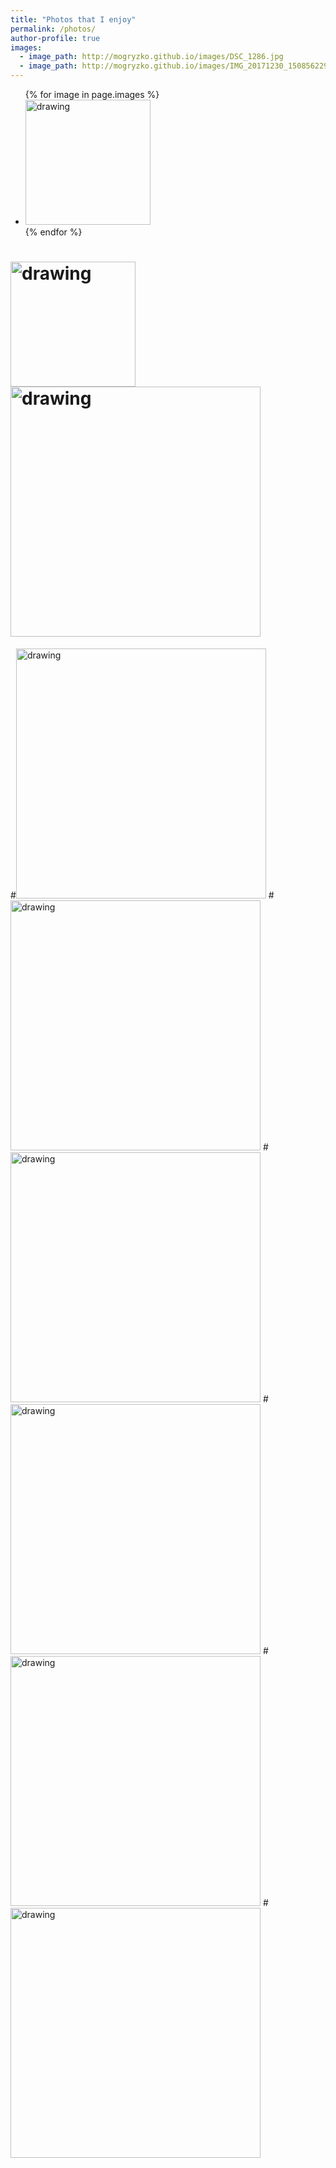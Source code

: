 ```yaml
---
title: "Photos that I enjoy"
permalink: /photos/
author-profile: true
images:
  - image_path: http://mogryzko.github.io/images/DSC_1286.jpg
  - image_path: http://mogryzko.github.io/images/IMG_20171230_150856229_HDR.jpg
---
```


<ul class="photo-gallery">
  {% for image in page.images %}
    <li><img src="{{ image.image_path }}" alt="drawing" width = "200"/></li>
  {% endfor %}
</ul>




# <img src="http://mogryzko.github.io/images/DSC_1286.jpg" alt="drawing" width="200"/>      <img  src="http://mogryzko.github.io/images/IMG_20171230_150856229_HDR.jpg" alt="drawing" width="400"/>
#<img src="http://mogryzko.github.io/images/IMG_20171230_150856229_HDR.jpg" alt="drawing" width="400"/>
#<img src="http://mogryzko.github.io/images/IMG_20171230_150856229_HDR.jpg" alt="drawing" width="400"/>
#<img src="http://mogryzko.github.io/images/IMG_20171230_150856229_HDR.jpg" alt="drawing" width="400"/>
#<img src="http://mogryzko.github.io/images/IMG_20171230_150856229_HDR.jpg" alt="drawing" width="400"/>
#<img src="http://mogryzko.github.io/images/IMG_20171230_150856229_HDR.jpg" alt="drawing" width="400"/>
#<img src="http://mogryzko.github.io/images/IMG_20171230_150856229_HDR.jpg" alt="drawing" width="400"/>

      


